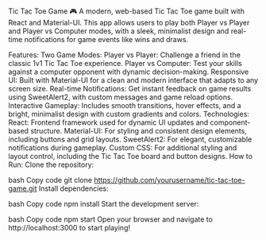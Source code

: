 Tic Tac Toe Game 🎮
A modern, web-based Tic Tac Toe game built with React and Material-UI. This app allows users to play both Player vs Player and Player vs Computer modes, with a sleek, minimalist design and real-time notifications for game events like wins and draws.

Features:
Two Game Modes:
Player vs Player: Challenge a friend in the classic 1v1 Tic Tac Toe experience.
Player vs Computer: Test your skills against a computer opponent with dynamic decision-making.
Responsive UI: Built with Material-UI for a clean and modern interface that adapts to any screen size.
Real-time Notifications: Get instant feedback on game results using SweetAlert2, with custom messages and game reload options.
Interactive Gameplay: Includes smooth transitions, hover effects, and a bright, minimalist design with custom gradients and colors.
Technologies:
React: Frontend framework used for dynamic UI updates and component-based structure.
Material-UI: For styling and consistent design elements, including buttons and grid layouts.
SweetAlert2: For elegant, customizable notifications during gameplay.
Custom CSS: For additional styling and layout control, including the Tic Tac Toe board and button designs.
How to Run:
Clone the repository:

bash
Copy code
git clone https://github.com/yourusername/tic-tac-toe-game.git
Install dependencies:

bash
Copy code
npm install
Start the development server:

bash
Copy code
npm start
Open your browser and navigate to http://localhost:3000 to start playing!

